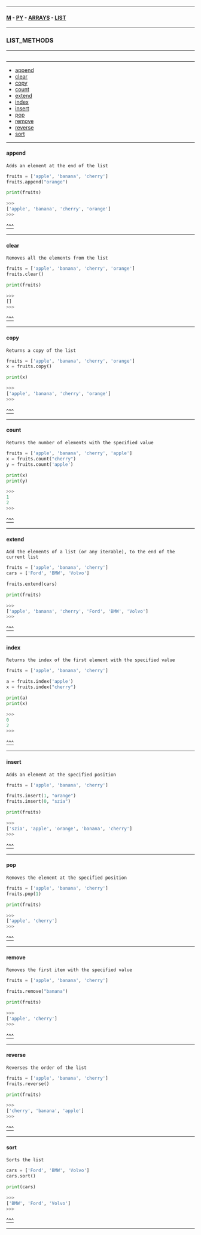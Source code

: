 
---

#### [M](https://github.com/ttltrk/TTT/blob/master/menu.md) - [PY](https://github.com/ttltrk/TTT/blob/master/PY/PY.md) - [ARRAYS](https://github.com/ttltrk/TTT/blob/master/PY/ARRAYS/ARRAYS.md) - [LIST](https://github.com/ttltrk/TTT/blob/master/PY/ARRAYS/LIST/LIST.md)

---

### LIST_METHODS

---

```

```

---

* [append](#append)
* [clear](#clear)
* [copy](#copy)
* [count](#count)
* [extend](#extend)
* [index](#index)
* [insert](#insert)
* [pop](#pop)
* [remove](#remove)
* [reverse](#reverse)
* [sort](#sort)

---

#### append

```
Adds an element at the end of the list
```

```py
fruits = ['apple', 'banana', 'cherry']
fruits.append("orange")

print(fruits)

>>>
['apple', 'banana', 'cherry', 'orange']
>>>
```

[^^^](#LIST_METHODS)

---

#### clear

```
Removes all the elements from the list
```

```py
fruits = ['apple', 'banana', 'cherry', 'orange']
fruits.clear()

print(fruits)

>>>
[]
>>>
```

[^^^](#LIST_METHODS)

---

#### copy

```
Returns a copy of the list
```

```py
fruits = ['apple', 'banana', 'cherry', 'orange']
x = fruits.copy()

print(x)

>>>
['apple', 'banana', 'cherry', 'orange']
>>>
```

[^^^](#LIST_METHODS)

---

#### count

```
Returns the number of elements with the specified value
```

```py
fruits = ['apple', 'banana', 'cherry', 'apple']
x = fruits.count("cherry")
y = fruits.count('apple')

print(x)
print(y)

>>>
1
2
>>>
```

[^^^](#LIST_METHODS)

---

#### extend

```
Add the elements of a list (or any iterable), to the end of the current list
```

```py
fruits = ['apple', 'banana', 'cherry']
cars = ['Ford', 'BMW', 'Volvo']

fruits.extend(cars)

print(fruits)

>>>
['apple', 'banana', 'cherry', 'Ford', 'BMW', 'Volvo']
>>>
```

[^^^](#LIST_METHODS)

---

#### index

```
Returns the index of the first element with the specified value
```

```py
fruits = ['apple', 'banana', 'cherry']

a = fruits.index('apple')
x = fruits.index("cherry")

print(a)
print(x)

>>>
0
2
>>>
```

[^^^](#LIST_METHODS)

---

#### insert

```
Adds an element at the specified position
```

```py
fruits = ['apple', 'banana', 'cherry']

fruits.insert(1, "orange")
fruits.insert(0, "szia")

print(fruits)

>>>
['szia', 'apple', 'orange', 'banana', 'cherry']
>>>
```

[^^^](#LIST_METHODS)

---

#### pop

```
Removes the element at the specified position
```

```py
fruits = ['apple', 'banana', 'cherry']
fruits.pop(1)

print(fruits)

>>>
['apple', 'cherry']
>>>
```

[^^^](#LIST_METHODS)

---

#### remove

```
Removes the first item with the specified value
```

```py
fruits = ['apple', 'banana', 'cherry']

fruits.remove("banana")

print(fruits)

>>>
['apple', 'cherry']
>>>
```

[^^^](#LIST_METHODS)

---

#### reverse

```
Reverses the order of the list
```

```py
fruits = ['apple', 'banana', 'cherry']
fruits.reverse()

print(fruits)

>>>
['cherry', 'banana', 'apple']
>>>
```

[^^^](#LIST_METHODS)

---

#### sort 

```
Sorts the list
```

```py
cars = ['Ford', 'BMW', 'Volvo']
cars.sort()

print(cars)

>>>
['BMW', 'Ford', 'Volvo']
>>>
```

[^^^](#LIST_METHODS)

---
